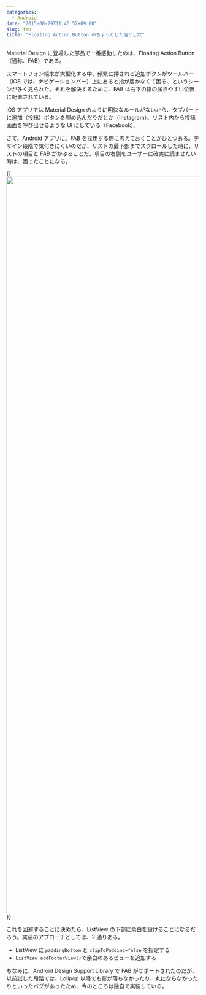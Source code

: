 ```yaml
---
categories:
  - Android
date: "2015-08-29T11:45:52+09:00"
slug: fab
title: "Floating Action Button のちょっとした落とし穴"
---
```


Material Design に登場した部品で一番感動したのは、Floating Action Button（通称、FAB）である。

スマートフォン端末が大型化する中、頻繁に押される追加ボタンがツールバー（iOS では、ナビゲーションバー）上にあると指が届かなくて困る、というシーンが多く見られた。それを解決するために、FAB は右下の指の届きやすい位置に配置されている。

iOS アプリでは Material Design のように明快なルールがないから、タブバー上に追加（投稿）ボタンを埋め込んだりだとか（Instagram）、リスト内から投稿画面を呼び出せるような UI にしている（Facebook）。

さて、Android アプリに、FAB を採用する際に考えておくことがひとつある。デザイン段階で気付きにくいのだが、リストの最下部までスクロールした時に、リストの項目と FAB がかぶることだ。項目の右側をユーザーに確実に読ませたい時は、困ったことになる。

{{<img alt="" src="/images/2015/08/fab.png" width="1080" height="1920">}}

これを回避することに決めたら、ListView の下部に余白を設けることになるだろう。実装のアプローチとしては、2 通りある。

* ListView に `paddingBottom` と `clipToPadding=false` を指定する
* `ListView.addFooterView()`で余白のあるビューを追加する

ちなみに、Android Design Support Library で FAB がサポートされたのだが、以前試した段階では、Lolipop 以降でも影が落ちなかったり、丸にならなかったりといったバグがあったため、今のところは独自で実装している。
